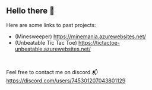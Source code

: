 ## Hello there 👋

Here are some links to past projects:


- (Minesweeper) https://minemania.azurewebsites.net/
- (Unbeatable Tic Tac Toe) https://tictactoe-unbeatable.azurewebsites.net/

<br>

Feel free to contact me on discord
📬 https://discord.com/users/745301207043801129
<!--
<ins>Minesweeper</ins><br>
<ins>Unbeatable Tic Tac Toe</ins><br>





**TheOfficialMr-LOL/TheOfficialMr-LOL** is a ✨ _special_ ✨ repository because its `README.md` (this file) appears on your GitHub profile.

Here are some ideas to get you started:

- 🔭 I’m currently working on ...
- 🌱 I’m currently learning ...
- 👯 I’m looking to collaborate on ...
- 🤔 I’m looking for help with ...
- 💬 Ask me about ...
- 📫 How to reach me: ...
- 😄 Pronouns: ...
- ⚡ Fun fact: ...
-->
